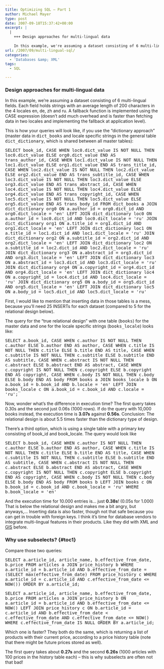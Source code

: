 ```yaml
---
title: Optimizing SQL – Part 1
author: Michael Mayer
type: post
date: 2007-09-18T15:37:42+00:00
excerpt: |
  |
    +++ Design approaches for multi-lingual data
    
    In this example, we're assuming a dataset consisting of 6 multi-lingual fields. Each field holds strings with an average length of 200 characters in the 4 locales en, de, zh and ru. A fallback function is implemented using the CASE expression (doesn't add much overhead and is faster than fetching data in two locales and implementing the fallback at application level).
url: /2007/09/multi-lingual-sql/
categories:
  - 'Databases &amp; XML'
tags:
  - SQL

---
```

### Design approaches for multi-lingual data

In this example, we&#8217;re assuming a dataset consisting of 6 multi-lingual fields. Each field holds strings with an average length of 200 characters in the 4 locales en, de, zh and ru. A fallback function is implemented using the CASE expression (doesn&#8217;t add much overhead and is faster than fetching data in two locales and implementing the fallback at application level).

This is how your queries will look like, if you use the &#8220;dictionary approach&#8221; (master data in <tt>dict_books</tt> and locale specific strings in the general table <tt>dict_dictionary</tt>, which is shared between all master tables):

<tt>SELECT book_id, CASE WHEN loc0.dict_value IS NOT NULL THEN loc0.dict_value ELSE org0.dict_value END AS trans_author_id, CASE WHEN loc1.dict_value IS NOT NULL THEN loc1.dict_value ELSE org1.dict_value END AS trans_title_id, CASE WHEN loc2.dict_value IS NOT NULL THEN loc2.dict_value ELSE org2.dict_value END AS trans_subtitle_id, CASE WHEN loc3.dict_value IS NOT NULL THEN loc3.dict_value ELSE org3.dict_value END AS trans_abstract_id, CASE WHEN loc4.dict_value IS NOT NULL THEN loc4.dict_value ELSE org4.dict_value END AS trans_copyright_id, CASE WHEN loc5.dict_value IS NOT NULL THEN loc5.dict_value ELSE org5.dict_value END AS trans_body_id FROM dict_books a JOIN dict_dictionary org0 ON a.author_id = org0.dict_id AND org0.dict_locale = 'en' LEFT JOIN dict_dictionary loc0 ON a.author_id = loc0.dict_id AND loc0.dict_locale = 'ru' JOIN dict_dictionary org1 ON a.title_id = org1.dict_id AND org1.dict_locale = 'en' LEFT JOIN dict_dictionary loc1 ON a.title_id = loc1.dict_id AND loc1.dict_locale = 'ru' JOIN dict_dictionary org2 ON a.subtitle_id = org2.dict_id AND org2.dict_locale = 'en' LEFT JOIN dict_dictionary loc2 ON a.subtitle_id = loc2.dict_id AND loc2.dict_locale = 'ru' JOIN dict_dictionary org3 ON a.abstract_id = org3.dict_id AND org3.dict_locale = 'en' LEFT JOIN dict_dictionary loc3 ON a.abstract_id = loc3.dict_id AND loc3.dict_locale = 'ru' JOIN dict_dictionary org4 ON a.copyright_id = org4.dict_id AND org4.dict_locale = 'en' LEFT JOIN dict_dictionary loc4 ON a.copyright_id = loc4.dict_id AND loc4.dict_locale = 'ru' JOIN dict_dictionary org5 ON a.body_id = org5.dict_id AND org5.dict_locale = 'en' LEFT JOIN dict_dictionary loc5 ON a.body_id = loc5.dict_id AND loc5.dict_locale = 'ru'</tt>

First, I would like to mention that inserting data in those tables is a mess, because you&#8217;ll need 25 INSERTs for each dataset (compared to 5 for the relational design below).

The query for the &#8220;true relational design&#8221; with one table (<tt>books</tt>) for the master data and one for the locale specific strings (<tt>books_locale</tt>) looks like:

<tt>SELECT a.book_id, CASE WHEN c.author IS NOT NULL THEN c.author ELSE b.author END AS author, CASE WHEN c.title IS NOT NULL THEN c.title ELSE b.title END AS title, CASE WHEN c.subtitle IS NOT NULL THEN c.subtitle ELSE b.subtitle END AS subtitle, CASE WHEN c.abstract IS NOT NULL THEN c.abstract ELSE b.abstract END AS abstract, CASE WHEN c.copyright IS NOT NULL THEN c.copyright ELSE b.copyright END AS copyright, CASE WHEN c.body IS NOT NULL THEN c.body ELSE b.body END AS body FROM books a JOIN books_locale b ON a.book_id = b.book_id AND b.locale = 'en' LEFT JOIN books_locale c ON a.book_id = c.book_id AND c.locale = 'ru';</tt>

Now, wonder what&#8217;s the difference in execution time? The first query takes 0.30s and the second just 0.06s (1000 rows). If do the query with 10,000 books instead, the execution time is **3.07s** against **0.56s**. Conclusion: The relational design is about 5.5 times faster than the dictionary type of design.

There&#8217;s a third option, which is using a single table with a primary key consisting of book\_id and book\_locale. The query would look like

<tt>SELECT b.book_id, CASE WHEN c.author IS NOT NULL THEN c.author ELSE b.author END AS author, CASE WHEN c.title IS NOT NULL THEN c.title ELSE b.title END AS title, CASE WHEN c.subtitle IS NOT NULL THEN c.subtitle ELSE b.subtitle END AS subtitle, CASE WHEN c.abstract IS NOT NULL THEN c.abstract ELSE b.abstract END AS abstract, CASE WHEN c.copyright IS NOT NULL THEN c.copyright ELSE b.copyright END AS copyright, CASE WHEN c.body IS NOT NULL THEN c.body ELSE b.body END AS body FROM books b LEFT JOIN books c ON b.book_id = c.book_id AND c.book_locale = 'ru' WHERE b.book_locale = 'en'</tt>

And the execution time for 10.000 entries is&#8230; just **0.38s**! (0.05s for 1.000) That is below the relational design and makes me a bit angry, but anyways,&#8230; Inserting data is also faster, though not that safe because you can get in trouble with foreign keys. I think it&#8217;s time for database vendors to integrate multi-lingual features in their products. Like they did with XML and [GIS][1] before.

### Why use subselects? {#toc1}

Compare those two queries:

<tt>SELECT a.article_id, article_name, b.effective_from_date, b.price FROM articles a JOIN price_history b WHERE a.article_id = b.article_id AND b.effective_from_date = (SELECT max(effective_from_date) FROM price_history c WHERE a.article_id = c.article_id AND c.effective_from_date <= NOW()) ORDER BY a.article_id;</tt>

<tt>SELECT a.article_id, article_name, b.effective_from_date, b.price FROM articles a JOIN price_history b ON a.article_id = b.article_id AND b.effective_from_date <= NOW() LEFT JOIN price_history c ON b.article_id = c.article_id AND b.effective_from_date < c.effective_from_date AND c.effective_from_date <= NOW() WHERE c.effective_from_date IS NULL ORDER BY a.article_id;</tt>

Which one is faster? They both do the same, which is returning a list of products with their current price, according to a price history table (note that there might be future prices stored as well).

The first query takes about **0.27s** and the second **6.26s** (1000 articles with 100 prices in the history table each) &#8211; this is why subselects are often not that bad!

 [1]: http://en.wikipedia.org/wiki/GIS